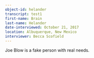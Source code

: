 ```yaml
---
object-id: helander    
transcript: test1  
first-name: Brain
last-name: Helander
date-interviewed: October 21, 2017
location: Albuquerque, New Mexico
interviewer: Becca Scofield
---
```


Joe Blow is a fake person with real needs. 
